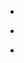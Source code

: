 
- [](/2016/09/777009877705039872/)

- [](/2016/07/751617363892506624/)

- [](/2016/06/744012127560675329/)
